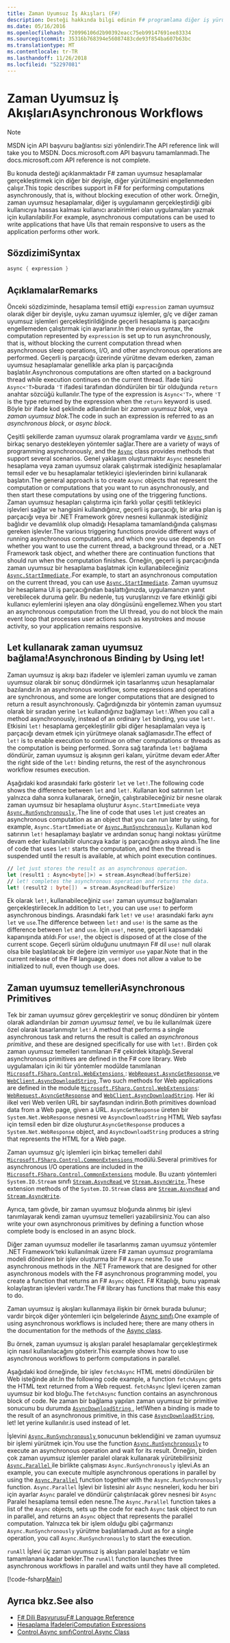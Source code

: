 ```yaml
---
title: Zaman Uyumsuz İş Akışları (F#)
description: Desteği hakkında bilgi edinin F# programlama diğer iş yürütme engellemeden yürütülen zaman uyumsuz olarak hesaplamalar gerçekleştirmek için dili.
ms.date: 05/16/2016
ms.openlocfilehash: 720996106d2b90392eacc75eb99147691ee83334
ms.sourcegitcommit: 35316b768394e56087483cde93f854ba607b63bc
ms.translationtype: MT
ms.contentlocale: tr-TR
ms.lasthandoff: 11/26/2018
ms.locfileid: "52297081"
---
```

# <a name="asynchronous-workflows"></a><span data-ttu-id="f5d72-103">Zaman Uyumsuz İş Akışları</span><span class="sxs-lookup"><span data-stu-id="f5d72-103">Asynchronous Workflows</span></span>

> [!NOTE]
> <span data-ttu-id="f5d72-104">MSDN için API başvuru bağlantısı sizi yönlendirir.</span><span class="sxs-lookup"><span data-stu-id="f5d72-104">The API reference link will take you to MSDN.</span></span>  <span data-ttu-id="f5d72-105">Docs.microsoft.com API başvuru tamamlanmadı.</span><span class="sxs-lookup"><span data-stu-id="f5d72-105">The docs.microsoft.com API reference is not complete.</span></span>

<span data-ttu-id="f5d72-106">Bu konuda desteği açıklanmaktadır F# zaman uyumsuz hesaplamalar gerçekleştirmek için diğer bir deyişle, diğer yürütülmesini engellenmeden çalışır.</span><span class="sxs-lookup"><span data-stu-id="f5d72-106">This topic describes support in F# for performing computations asynchronously, that is, without blocking execution of other work.</span></span> <span data-ttu-id="f5d72-107">Örneğin, zaman uyumsuz hesaplamalar, diğer iş uygulamanın gerçekleştirdiği gibi kullanıcıya hassas kalması kullanıcı arabirimleri olan uygulamaları yazmak için kullanılabilir.</span><span class="sxs-lookup"><span data-stu-id="f5d72-107">For example, asynchronous computations can be used to write applications that have UIs that remain responsive to users as the application performs other work.</span></span>

## <a name="syntax"></a><span data-ttu-id="f5d72-108">Sözdizimi</span><span class="sxs-lookup"><span data-stu-id="f5d72-108">Syntax</span></span>

```fsharp
async { expression }
```

## <a name="remarks"></a><span data-ttu-id="f5d72-109">Açıklamalar</span><span class="sxs-lookup"><span data-stu-id="f5d72-109">Remarks</span></span>

<span data-ttu-id="f5d72-110">Önceki sözdiziminde, hesaplama temsil ettiği `expression` zaman uyumsuz olarak diğer bir deyişle, uyku zaman uyumsuz işlemler, g/ç ve diğer zaman uyumsuz işlemleri gerçekleştirildiğinde geçerli hesaplama iş parçacığını engellemeden çalıştırmak için ayarlanır.</span><span class="sxs-lookup"><span data-stu-id="f5d72-110">In the previous syntax, the computation represented by `expression` is set up to run asynchronously, that is, without blocking the current computation thread when asynchronous sleep operations, I/O, and other asynchronous operations are performed.</span></span> <span data-ttu-id="f5d72-111">Geçerli iş parçacığı üzerinde yürütme devam ederken, zaman uyumsuz hesaplamalar genellikle arka plan iş parçacığında başlatılır.</span><span class="sxs-lookup"><span data-stu-id="f5d72-111">Asynchronous computations are often started on a background thread while execution continues on the current thread.</span></span> <span data-ttu-id="f5d72-112">İfade türü `Async<'T>`burada `'T` ifadesi tarafından döndürülen bir tür olduğunda `return` anahtar sözcüğü kullanılır.</span><span class="sxs-lookup"><span data-stu-id="f5d72-112">The type of the expression is `Async<'T>`, where `'T` is the type returned by the expression when the `return` keyword is used.</span></span> <span data-ttu-id="f5d72-113">Böyle bir ifade kod şeklinde adlandırılan bir *zaman uyumsuz blok*, veya *zaman uyumsuz blok*.</span><span class="sxs-lookup"><span data-stu-id="f5d72-113">The code in such an expression is referred to as an *asynchronous block*, or *async block*.</span></span>

<span data-ttu-id="f5d72-114">Çeşitli şekillerde zaman uyumsuz olarak programlama vardır ve [ `Async` ](https://msdn.microsoft.com/library/03eb4d12-a01a-4565-a077-5e83f17cf6f7) sınıfı birkaç senaryo destekleyen yöntemler sağlar.</span><span class="sxs-lookup"><span data-stu-id="f5d72-114">There are a variety of ways of programming asynchronously, and the [`Async`](https://msdn.microsoft.com/library/03eb4d12-a01a-4565-a077-5e83f17cf6f7) class provides methods that support several scenarios.</span></span> <span data-ttu-id="f5d72-115">Genel yaklaşım oluşturmaktır `Async` nesneleri hesaplama veya zaman uyumsuz olarak çalıştırmak istediğiniz hesaplamalar temsil eder ve bu hesaplamalar tetikleyici işlevlerinden birini kullanarak başlatın.</span><span class="sxs-lookup"><span data-stu-id="f5d72-115">The general approach is to create `Async` objects that represent the computation or computations that you want to run asynchronously, and then start these computations by using one of the triggering functions.</span></span> <span data-ttu-id="f5d72-116">Zaman uyumsuz hesapları çalıştırma için farklı yollar çeşitli tetikleyici işlevleri sağlar ve hangisini kullandığınız, geçerli iş parçacığı, bir arka plan iş parçacığı veya bir .NET Framework görev nesnesi kullanmak istediğiniz bağlıdır ve devamlılık olup olmadığı Hesaplama tamamlandığında çalışması gereken işlevler.</span><span class="sxs-lookup"><span data-stu-id="f5d72-116">The various triggering functions provide different ways of running asynchronous computations, and which one you use depends on whether you want to use the current thread, a background thread, or a .NET Framework task object, and whether there are continuation functions that should run when the computation finishes.</span></span> <span data-ttu-id="f5d72-117">Örneğin, geçerli iş parçacığında zaman uyumsuz bir hesaplama başlatmak için kullanabileceğiniz [ `Async.StartImmediate` ](https://msdn.microsoft.com/library/2f71d1cc-187f-48cf-ac66-e7fda41c46e3).</span><span class="sxs-lookup"><span data-stu-id="f5d72-117">For example, to start an asynchronous computation on the current thread, you can use [`Async.StartImmediate`](https://msdn.microsoft.com/library/2f71d1cc-187f-48cf-ac66-e7fda41c46e3).</span></span> <span data-ttu-id="f5d72-118">Zaman uyumsuz bir hesaplama UI iş parçacığından başlattığınızda, uygulamanızın yanıt verebilecek duruma gelir. Bu nedenle, tuş vuruşlarınızı ve fare etkinliği gibi kullanıcı eylemlerini işleyen ana olay döngüsünü engellemez.</span><span class="sxs-lookup"><span data-stu-id="f5d72-118">When you start an asynchronous computation from the UI thread, you do not block the main event loop that processes user actions such as keystrokes and mouse activity, so your application remains responsive.</span></span>

## <a name="asynchronous-binding-by-using-let"></a><span data-ttu-id="f5d72-119">Let kullanarak zaman uyumsuz bağlama!</span><span class="sxs-lookup"><span data-stu-id="f5d72-119">Asynchronous Binding by Using let!</span></span>

<span data-ttu-id="f5d72-120">Zaman uyumsuz iş akışı bazı ifadeler ve işlemleri zaman uyumlu ve zaman uyumsuz olarak bir sonuç döndürmek için tasarlanmış uzun hesaplamalar bazılarıdır.</span><span class="sxs-lookup"><span data-stu-id="f5d72-120">In an asynchronous workflow, some expressions and operations are synchronous, and some are longer computations that are designed to return a result asynchronously.</span></span> <span data-ttu-id="f5d72-121">Çağırdığınızda bir yöntemin zaman uyumsuz olarak bir sıradan yerine `let` kullandığınız bağlamayı `let!`.</span><span class="sxs-lookup"><span data-stu-id="f5d72-121">When you call a method asynchronously, instead of an ordinary `let` binding, you use `let!`.</span></span> <span data-ttu-id="f5d72-122">Etkisini `let!` hesaplama gerçekleştirilir gibi diğer hesaplamaları veya iş parçacığı devam etmek için yürütmeye olanak sağlamasıdır.</span><span class="sxs-lookup"><span data-stu-id="f5d72-122">The effect of `let!` is to enable execution to continue on other computations or threads as the computation is being performed.</span></span> <span data-ttu-id="f5d72-123">Sonra sağ tarafında `let!` bağlama döndürür, zaman uyumsuz iş akışının geri kalanı, yürütme devam eder.</span><span class="sxs-lookup"><span data-stu-id="f5d72-123">After the right side of the `let!` binding returns, the rest of the asynchronous workflow resumes execution.</span></span>

<span data-ttu-id="f5d72-124">Aşağıdaki kod arasındaki farkı gösterir `let` ve `let!`.</span><span class="sxs-lookup"><span data-stu-id="f5d72-124">The following code shows the difference between `let` and `let!`.</span></span> <span data-ttu-id="f5d72-125">Kullanan kod satırının `let` yalnızca daha sonra kullanarak, örneğin, çalıştırabileceğiniz bir nesne olarak zaman uyumsuz bir hesaplama oluşturur `Async.StartImmediate` veya [ `Async.RunSynchronously` ](https://msdn.microsoft.com/library/0a6663a9-50f2-4d38-8bf3-cefd1a51fd6b).</span><span class="sxs-lookup"><span data-stu-id="f5d72-125">The line of code that uses `let` just creates an asynchronous computation as an object that you can run later by using, for example, `Async.StartImmediate` or [`Async.RunSynchronously`](https://msdn.microsoft.com/library/0a6663a9-50f2-4d38-8bf3-cefd1a51fd6b).</span></span> <span data-ttu-id="f5d72-126">Kullanan kod satırının `let!` hesaplamayı başlatır ve ardından sonuç hangi noktası yürütme devam eder kullanılabilir oluncaya kadar iş parçacığını askıya alındı.</span><span class="sxs-lookup"><span data-stu-id="f5d72-126">The line of code that uses `let!` starts the computation, and then the thread is suspended until the result is available, at which point execution continues.</span></span>

```fsharp
// let just stores the result as an asynchronous operation.
let (result1 : Async<byte[]>) = stream.AsyncRead(bufferSize)
// let! completes the asynchronous operation and returns the data.
let! (result2 : byte[])  = stream.AsyncRead(bufferSize)
```

<span data-ttu-id="f5d72-127">Ek olarak `let!`, kullanabileceğiniz `use!` zaman uyumsuz bağlamaları gerçekleştirilecek.</span><span class="sxs-lookup"><span data-stu-id="f5d72-127">In addition to `let!`, you can use `use!` to perform asynchronous bindings.</span></span> <span data-ttu-id="f5d72-128">Arasındaki fark `let!` ve `use!` arasındaki farkı aynı `let` ve `use`.</span><span class="sxs-lookup"><span data-stu-id="f5d72-128">The difference between `let!` and `use!` is the same as the difference between `let` and `use`.</span></span> <span data-ttu-id="f5d72-129">İçin `use!`, nesne, geçerli kapsamdaki kapanışında atıldı.</span><span class="sxs-lookup"><span data-stu-id="f5d72-129">For `use!`, the object is disposed of at the close of the current scope.</span></span> <span data-ttu-id="f5d72-130">Geçerli sürüm olduğunu unutmayın F# dil `use!` null olarak olsa bile başlatılacak bir değere izin vermiyor `use` yapar.</span><span class="sxs-lookup"><span data-stu-id="f5d72-130">Note that in the current release of the F# language, `use!` does not allow a value to be initialized to null, even though `use` does.</span></span>

## <a name="asynchronous-primitives"></a><span data-ttu-id="f5d72-131">Zaman uyumsuz temelleri</span><span class="sxs-lookup"><span data-stu-id="f5d72-131">Asynchronous Primitives</span></span>

<span data-ttu-id="f5d72-132">Tek bir zaman uyumsuz görev gerçekleştirir ve sonuç döndüren bir yöntem olarak adlandırılan bir *zaman uyumsuz temel*, ve bu ile kullanılmak üzere özel olarak tasarlanmıştır `let!`.</span><span class="sxs-lookup"><span data-stu-id="f5d72-132">A method that performs a single asynchronous task and returns the result is called an *asynchronous primitive*, and these are designed specifically for use with `let!`.</span></span> <span data-ttu-id="f5d72-133">Birden çok zaman uyumsuz temelleri tanımlanan F# çekirdek kitaplığı.</span><span class="sxs-lookup"><span data-stu-id="f5d72-133">Several asynchronous primitives are defined in the F# core library.</span></span> <span data-ttu-id="f5d72-134">Web uygulamaları için iki tür yöntemler modülde tanımlanan [ `Microsoft.FSharp.Control.WebExtensions` ](https://msdn.microsoft.com/library/95ef17bc-ee3f-44ba-8a11-c90fcf4cf003): [ `WebRequest.AsyncGetResponse` ](https://msdn.microsoft.com/library/09a60c31-e6e2-4b5c-ad23-92a86e50060c) ve [ `WebClient.AsyncDownloadString` ](https://msdn.microsoft.com/library/8a85a9b7-f712-4cac-a0ce-0a797f8ea32a).</span><span class="sxs-lookup"><span data-stu-id="f5d72-134">Two such methods for Web applications are defined in the module [`Microsoft.FSharp.Control.WebExtensions`](https://msdn.microsoft.com/library/95ef17bc-ee3f-44ba-8a11-c90fcf4cf003): [`WebRequest.AsyncGetResponse`](https://msdn.microsoft.com/library/09a60c31-e6e2-4b5c-ad23-92a86e50060c) and [`WebClient.AsyncDownloadString`](https://msdn.microsoft.com/library/8a85a9b7-f712-4cac-a0ce-0a797f8ea32a).</span></span> <span data-ttu-id="f5d72-135">Her iki ilkel veri Web verilen URL bir sayfasından indirin.</span><span class="sxs-lookup"><span data-stu-id="f5d72-135">Both primitives download data from a Web page, given a URL.</span></span> <span data-ttu-id="f5d72-136">`AsyncGetResponse` üreten bir `System.Net.WebResponse` nesnesi ve `AsyncDownloadString` HTML Web sayfası için temsil eden bir dize oluşturur.</span><span class="sxs-lookup"><span data-stu-id="f5d72-136">`AsyncGetResponse` produces a `System.Net.WebResponse` object, and `AsyncDownloadString` produces a string that represents the HTML for a Web page.</span></span>

<span data-ttu-id="f5d72-137">Zaman uyumsuz g/ç işlemleri için birkaç temelleri dahil [ `Microsoft.FSharp.Control.CommonExtensions` ](https://msdn.microsoft.com/library/2edb67cb-6814-4a30-849f-b6dbdd042396) modülü.</span><span class="sxs-lookup"><span data-stu-id="f5d72-137">Several primitives for asynchronous I/O operations are included in the [`Microsoft.FSharp.Control.CommonExtensions`](https://msdn.microsoft.com/library/2edb67cb-6814-4a30-849f-b6dbdd042396) module.</span></span> <span data-ttu-id="f5d72-138">Bu uzantı yöntemleri `System.IO.Stream` sınıfı [ `Stream.AsyncRead` ](https://msdn.microsoft.com/library/85698aaa-bdda-47e6-abed-3730f59fda5e) ve [ `Stream.AsyncWrite` ](https://msdn.microsoft.com/library/1b0a2751-e42a-47e1-bd27-020224adc618).</span><span class="sxs-lookup"><span data-stu-id="f5d72-138">These extension methods of the `System.IO.Stream` class are [`Stream.AsyncRead`](https://msdn.microsoft.com/library/85698aaa-bdda-47e6-abed-3730f59fda5e) and [`Stream.AsyncWrite`](https://msdn.microsoft.com/library/1b0a2751-e42a-47e1-bd27-020224adc618).</span></span>

<span data-ttu-id="f5d72-139">Ayrıca, tam gövde, bir zaman uyumsuz bloğunda alınmış bir işlevi tanımlayarak kendi zaman uyumsuz temelleri yazabilirsiniz.</span><span class="sxs-lookup"><span data-stu-id="f5d72-139">You can also write your own asynchronous primitives by defining a function whose complete body is enclosed in an async block.</span></span>

<span data-ttu-id="f5d72-140">Diğer zaman uyumsuz modeller ile tasarlanmış zaman uyumsuz yöntemler .NET Framework'teki kullanılmak üzere F# zaman uyumsuz programlama modeli döndüren bir işlev oluşturma bir F# `Async` nesne.</span><span class="sxs-lookup"><span data-stu-id="f5d72-140">To use asynchronous methods in the .NET Framework that are designed for other asynchronous models with the F# asynchronous programming model, you create a function that returns an F# `Async` object.</span></span> <span data-ttu-id="f5d72-141">F# Kitaplığı, bunu yapmak kolaylaştıran işlevleri vardır.</span><span class="sxs-lookup"><span data-stu-id="f5d72-141">The F# library has functions that make this easy to do.</span></span>

<span data-ttu-id="f5d72-142">Zaman uyumsuz iş akışları kullanmaya ilişkin bir örnek burada bulunur; vardır birçok diğer yöntemleri için belgelerinde [Async sınıfı](https://msdn.microsoft.com/library/03eb4d12-a01a-4565-a077-5e83f17cf6f7).</span><span class="sxs-lookup"><span data-stu-id="f5d72-142">One example of using asynchronous workflows is included here; there are many others in the documentation for the methods of the [Async class](https://msdn.microsoft.com/library/03eb4d12-a01a-4565-a077-5e83f17cf6f7).</span></span>

<span data-ttu-id="f5d72-143">Bu örnek, zaman uyumsuz iş akışları paralel hesaplamalar gerçekleştirmek için nasıl kullanılacağını gösterir.</span><span class="sxs-lookup"><span data-stu-id="f5d72-143">This example shows how to use asynchronous workflows to perform computations in parallel.</span></span>

<span data-ttu-id="f5d72-144">Aşağıdaki kod örneğinde, bir işlev `fetchAsync` HTML metni döndürülen bir Web isteğinde alır.</span><span class="sxs-lookup"><span data-stu-id="f5d72-144">In the following code example, a function `fetchAsync` gets the HTML text returned from a Web request.</span></span> <span data-ttu-id="f5d72-145">`fetchAsync` İşlevi içeren zaman uyumsuz bir kod bloğu.</span><span class="sxs-lookup"><span data-stu-id="f5d72-145">The `fetchAsync` function contains an asynchronous block of code.</span></span> <span data-ttu-id="f5d72-146">Ne zaman bir bağlama yapılan zaman uyumsuz bir primitive sonucunu bu durumda [ `AsyncDownloadString` ](https://msdn.microsoft.com/library/8a85a9b7-f712-4cac-a0ce-0a797f8ea32a), let!</span><span class="sxs-lookup"><span data-stu-id="f5d72-146">When a binding is made to the result of an asynchronous primitive, in this case [`AsyncDownloadString`](https://msdn.microsoft.com/library/8a85a9b7-f712-4cac-a0ce-0a797f8ea32a), let!</span></span> <span data-ttu-id="f5d72-147">let yerine kullanılır.</span><span class="sxs-lookup"><span data-stu-id="f5d72-147">is used instead of let.</span></span>

<span data-ttu-id="f5d72-148">İşlevini [ `Async.RunSynchronously` ](https://msdn.microsoft.com/library/0a6663a9-50f2-4d38-8bf3-cefd1a51fd6b) sonucunun beklendiğini ve zaman uyumsuz bir işlemi yürütmek için.</span><span class="sxs-lookup"><span data-stu-id="f5d72-148">You use the function [`Async.RunSynchronously`](https://msdn.microsoft.com/library/0a6663a9-50f2-4d38-8bf3-cefd1a51fd6b) to execute an asynchronous operation and wait for its result.</span></span> <span data-ttu-id="f5d72-149">Örneğin, birden çok zaman uyumsuz işlemler paralel olarak kullanarak yürütebilirsiniz [ `Async.Parallel` ](https://msdn.microsoft.com/library/aa9b0355-2d55-4858-b943-cbe428de9dc4) ile birlikte çalışması `Async.RunSynchronously` işlevi.</span><span class="sxs-lookup"><span data-stu-id="f5d72-149">As an example, you can execute multiple asynchronous operations in parallel by using the [`Async.Parallel`](https://msdn.microsoft.com/library/aa9b0355-2d55-4858-b943-cbe428de9dc4) function together with the `Async.RunSynchronously` function.</span></span> <span data-ttu-id="f5d72-150">`Async.Parallel` İşlevi bir listesini alır `Async` nesneleri, kodu her biri için ayarlar `Async` paralel ve döndürür çalıştırılacak görev nesnesi bir `Async` Paralel hesaplama temsil eden nesne.</span><span class="sxs-lookup"><span data-stu-id="f5d72-150">The `Async.Parallel` function takes a list of the `Async` objects, sets up the code for each `Async` task object to run in parallel, and returns an `Async` object that represents the parallel computation.</span></span> <span data-ttu-id="f5d72-151">Yalnızca tek bir işlem olduğu gibi çağırmanızı `Async.RunSynchronously` yürütme başlatılamadı.</span><span class="sxs-lookup"><span data-stu-id="f5d72-151">Just as for a single operation, you call `Async.RunSynchronously` to start the execution.</span></span>

<span data-ttu-id="f5d72-152">`runAll` İşlevi üç zaman uyumsuz iş akışları paralel başlatır ve tüm tamamlanana kadar bekler.</span><span class="sxs-lookup"><span data-stu-id="f5d72-152">The `runAll` function launches three asynchronous workflows in parallel and waits until they have all completed.</span></span>

[!code-fsharp[Main](../../../samples/snippets/fsharp/lang-ref-2/snippet8003.fs)]

## <a name="see-also"></a><span data-ttu-id="f5d72-153">Ayrıca bkz.</span><span class="sxs-lookup"><span data-stu-id="f5d72-153">See also</span></span>

- [<span data-ttu-id="f5d72-154">F# Dili Başvurusu</span><span class="sxs-lookup"><span data-stu-id="f5d72-154">F# Language Reference</span></span>](index.md)
- [<span data-ttu-id="f5d72-155">Hesaplama İfadeleri</span><span class="sxs-lookup"><span data-stu-id="f5d72-155">Computation Expressions</span></span>](computation-expressions.md)
- [<span data-ttu-id="f5d72-156">Control.Async sınıfı</span><span class="sxs-lookup"><span data-stu-id="f5d72-156">Control.Async Class</span></span>](https://msdn.microsoft.com/visualfsharpdocs/conceptual/control.async-class-%5bfsharp%5d)
